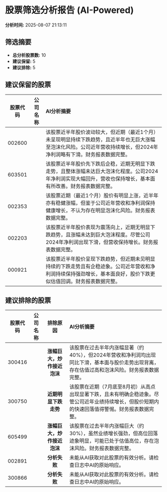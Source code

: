 # 股票筛选分析报告 (AI-Powered)

**分析时间:** 2025-08-07 21:13:11

## 筛选摘要

- **总分析股票数:** 10
- **建议保留:** 5
- **建议排除:** 5

## 建议保留的股票

| 股票代码 | 公司名称 | AI分析摘要 |
|:---:|:---:|:---|
| 002600 |  | 该股票近半年股价波动较大，但近期（最近1个月）未呈现明显持续下跌趋势，且近半年也无巨大涨幅至泡沫化风险。公司近年营收持续增长，但2024年净利润略有下滑。财务报表数据完整。 |
| 603501 |  | 该股票近半年股价先下跌后企稳，近期无明显下跌走势，且整体涨幅未达巨大泡沫化程度。公司2024年净利润实现大幅回升，营收也保持增长，基本面有所改善。财务报表数据完整。 |
| 002353 |  | 该股票近期（最近1个月）股价有明显上涨，近半年亦有稳健涨幅，但鉴于公司近年营收和净利润保持健康增长，不认为存在明显泡沫化风险。财务报表数据完整。 |
| 002203 |  | 该股票近半年股价表现为震荡向上，近期无明显下跌趋势，且涨幅未达到巨大泡沫程度。尽管公司2024年净利润出现下滑，但营收保持增长。财务报表数据完整。 |
| 000921 |  | 该股票近半年股价呈现下跌趋势，但近期未见明显持续的下跌走势且有企稳迹象。公司近年营收和净利润持续保持强劲增长，基本面良好，股价下跌更似估值回调。财务报表数据完整。 |

## 建议排除的股票

| 股票代码 | 公司名称 | 排除原因 | AI分析摘要 |
|:---:|:---:|:---:|:---|
| 300416 |  | **涨幅巨大，炒作接近泡沫** | 该股票在过去半年内涨幅显著（约40%），但2024年营收和净利润均出现同比下滑，基本面与股价走势出现背离，存在估值过高和泡沫风险。财务报表数据完整。 |
| 300750 |  | **近期明显下跌走势** | 该股票在近期（7月底至8月初）从高点出现显著下跌，且未有明确企稳迹象。尽管公司近年业绩持续增长，但股价短期内的快速回落值得警惕。财务报表数据完整。 |
| 605499 |  | **涨幅巨大，炒作接近泡沫** | 该股票在过去半年内涨幅巨大（约30%），虽然业绩增长强劲，但高位回落迹象明显，可能已处于估值高位，存在泡沫风险。财务报表数据完整。 |
| 002891 |  | **分析失败** | 未能从AI获取对此股票的有效分析。请检查日志中AI的原始响应。 |
| 300866 |  | **分析失败** | 未能从AI获取对此股票的有效分析。请检查日志中AI的原始响应。 |
